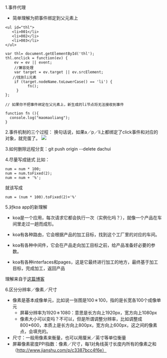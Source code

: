 1.事件代理

* 简单理解为把事件绑定到父元素上
```
<ul id="thl">
   <li>001</li>
   <li>002</li>
   <li>003</li>
</ul>

var thl= document.getElementById('thl');
thl.onclick = function(ev) {
    ev = ev || event;
    //兼容处理
    var target = ev.target || ev.srcElement;
　　//找到li元素
    if (target.nodeName.toLowerCase() == 'li') {
          fn();
     }
};

// 如果你不把事件绑定在父元素上，新生成的li节点将无法接收到事件

function fn (){
  console.log("maomaoliang");
}
```


2.事件机制的三个过程：
换句话说，如果a／p／li上都绑定了click事件和对应的对象，就完蛋了。
![](http://cdn.withme.cn/withme.back.u.1fda834cdb04d57cef4b0980e06cfd0f.png)


3.如何删除远程分支：git push origin --delete dachui

4.尽量写成链式
比如：
```
num = num * 100;
num = num.toFixed(2);
num = num + '%';
```
就该写成
```
num = (num * 100).toFixed(2)+'%'
```


5.对koa app的新理解

* koa是一个应用，每次请求它都会执行一次（实例化吗？），就像一个产品在车间里走过一趟而成形。

* koa有各种路由，它会根据产品的加工目标，找到这个工厂里的对应的车间。

* koa有各种中间件，它会在产品走向加工目标之前，给产品准备好必要的参数。

* koa有各种interfaces和pages，这是它最终进行加工的地方，最终基于加工目标，完成加工，返回产品

理解来自于[这篇博客](http://www.ruanyifeng.com/blog/2013/04/processes_and_threads.html)



6.区分分辨率／像素／尺寸
* 像素是基本成像单元，比如说一张图是100＊100，指的是长宽各100个成像单元
  * 屏幕分辨率为1920＊1080：意思是长方向上1920px，宽方向上1080px
  * 像素大小可以变吗？不可以，但是所谓调整分辨率，比如调整成800*600，本质上是长方向上800px，宽方向上600px，这之间的像素点，会填充的。
* 尺寸：一般用像素来衡量，也可以用厘米／英寸等单位衡量
* 屏幕像素密度PPI指数：像素／尺寸，每1对角线英寸长度内所有的像素之和（http://www.jianshu.com/p/c3387bcc4f6e）